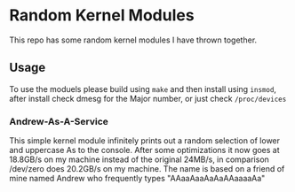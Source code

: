 # Random Kernel Modules
This repo has some random kernel modules I have thrown together.

## Usage
To use the moduels please build using `make` and then install using `insmod`, after install check dmesg for the Major number, or just check `/proc/devices`

### Andrew-As-A-Service
This simple kernel module infinitely prints out a random selection of lower and uppercase As to the console.
After some optimizations it now goes at 18.8GB/s on my machine instead of the original 24MB/s, in comparison /dev/zero does 20.2GB/s on my machine.
The name is based on a friend of mine named Andrew who frequently types "AAaaAaaAaAaAAaaaaAa"